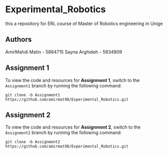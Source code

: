 # Experimental_Robotics
this a repository for ERL course of Master of Robotics engineering in Unige

## Authors
AmirMahdi Matin - 5884715
Sayna Arghideh - 5934809

## Assignment 1
To view the code and resources for **Assignment 1**, switch to the `Assignment1` branch by running the following command:

```
git clone -b Assignment1 https://github.com/amirmat98/Experimental_Robotics.git
```

## Assignment 2
To view the code and resources for **Assignment 2**, switch to the `Assignment2` branch by running the following command:

```
git clone -b Assignment2 https://github.com/amirmat98/Experimental_Robotics.git
```
